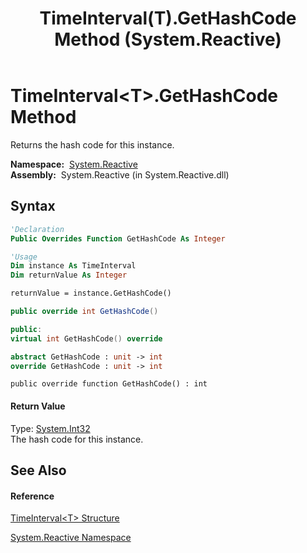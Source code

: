 ﻿---
title: TimeInterval(T).GetHashCode Method  (System.Reactive)
TOCTitle: GetHashCode Method
ms:assetid: M:System.Reactive.TimeInterval`1.GetHashCode
ms:mtpsurl: https://msdn.microsoft.com/en-us/library/Hh211642(v=VS.103)
ms:contentKeyID: 36068321
ms.date: 06/28/2011
mtps_version: v=VS.103
f1_keywords:
- System.Reactive.TimeInterval`1.GetHashCode
dev_langs:
- CSharp
- JScript
- VB
- FSharp
- c++
---

# TimeInterval\<T\>.GetHashCode Method

Returns the hash code for this instance.

**Namespace:**  [System.Reactive](hh229356\(v=vs.103\).md)  
**Assembly:**  System.Reactive (in System.Reactive.dll)

## Syntax

``` vb
'Declaration
Public Overrides Function GetHashCode As Integer
```

``` vb
'Usage
Dim instance As TimeInterval
Dim returnValue As Integer

returnValue = instance.GetHashCode()
```

``` csharp
public override int GetHashCode()
```

``` c++
public:
virtual int GetHashCode() override
```

``` fsharp
abstract GetHashCode : unit -> int 
override GetHashCode : unit -> int 
```

``` jscript
public override function GetHashCode() : int
```

#### Return Value

Type: [System.Int32](https://msdn.microsoft.com/en-us/library/td2s409d)  
The hash code for this instance.  

## See Also

#### Reference

[TimeInterval\<T\> Structure](hh229834\(v=vs.103\).md)

[System.Reactive Namespace](hh229356\(v=vs.103\).md)

